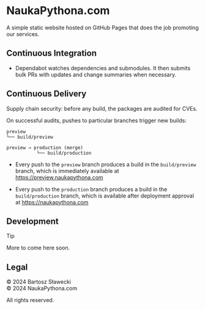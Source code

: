 # NaukaPythona.com

A simple static website hosted on GitHub Pages that does the job promoting our services.

## Continuous Integration

- Dependabot watches dependencies and submodules.
  It then submits bulk PRs with updates and change summaries when necessary.


## Continuous Delivery

Supply chain security: before any build, the packages are audited for CVEs.

On successful audits, pushes to particular branches trigger new builds:

```
preview
└── build/preview

preview → production (merge)
           └── build/production
```

- Every push to the `preview` branch produces a build in the `build/preview`
  branch, which is immediately available at https://preview.naukapythona.com

- Every push to the `production` branch produces a build in the `build/production`
  branch, which is available after deployment approval at https://naukapythona.com

## Development

> [!tip]
> More to come here soon.

## Legal

© 2024 Bartosz Sławecki<br>
© 2024 NaukaPythona.com

All rights reserved.
